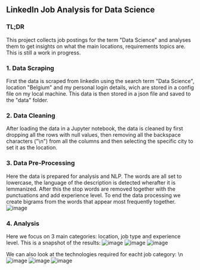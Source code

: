 ## LinkedIn Job Analysis for Data Science
### TL;DR
This project collects job postings for the term "Data Science" and analyses them to get insights on what the main locations, requirements topics are.
This is still a work in progress.

### 1. Data Scraping
First the data is scraped from linkedin using the search term "Data Science", location "Belgium" and my personal login details, wich are stored in a config file on my local machine. This data is then stored in a json file and saved to the "data" folder.

### 2. Data Cleaning
After loading the data in a Jupyter notebook, the data is cleaned by first dropping all the rows with null values, then removing all the backspace characters ("\n") from all the columns and then selecting the specific city to set it as the location.

### 3. Data Pre-Processing
Here the data is prepared for analysis and NLP. The words are all set to lowercase, the language of the description is detected wherafter it is lemmanized.
After this the stop words are removed together with the punctuations and add experience level.
To end the data processing we create bigrams from the words that appear most frequently together.
![image](https://user-images.githubusercontent.com/28530143/131885368-0463096a-076e-4889-a820-f0499a59719f.png)


### 4. Analysis
Here we focus on 3 main categories: location, job type and experience level.
This is a snapshot of the results:
![image](https://user-images.githubusercontent.com/28530143/131886114-936f4f41-3aa4-4624-a535-865450828a8b.png)
![image](https://user-images.githubusercontent.com/28530143/131886173-4fbcc66a-e06f-415a-9989-77185a5812cd.png)
![image](https://user-images.githubusercontent.com/28530143/131886203-f5877aa5-2383-46b1-9393-eb9725f3f750.png)

We can also look at the technologies required for eacht job category: \n
![image](https://user-images.githubusercontent.com/28530143/131886578-c3991b7e-417b-44dd-9b1f-473fe062d4b3.png)
![image](https://user-images.githubusercontent.com/28530143/131886608-4e895561-74e3-4ee8-8b74-8462efc04593.png)
![image](https://user-images.githubusercontent.com/28530143/131886635-8751d11e-4bc2-4099-b655-2b8dab6cca23.png)
